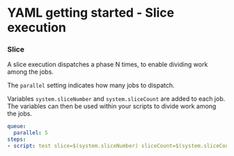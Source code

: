 # YAML getting started - Slice execution

### Slice

A slice execution dispatches a phase N times, to enable dividing work among the jobs.

The `parallel` setting indicates how many jobs to dispatch.

Variables `system.sliceNumber` and `system.sliceCount` are added to each job. The variables can then be used within your scripts to divide work among the jobs.

```yaml
queue:
  parallel: 5
steps:
- script: test slice=$(system.sliceNumber) sliceCount=$(system.sliceCount)
```
